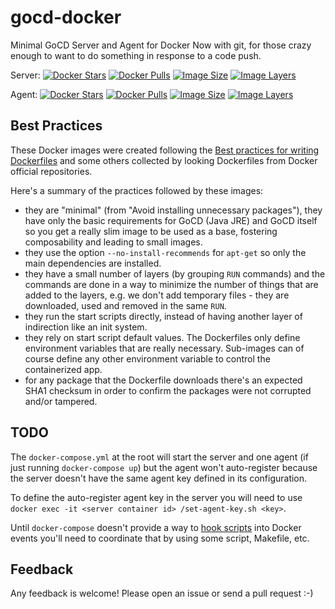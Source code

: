 # gocd-docker
Minimal GoCD Server and Agent for Docker
Now with git, for those crazy enough to want to do something in response to a code push.

Server:
[![Docker Stars](https://img.shields.io/docker/stars/tanob/gocd-server.svg)](https://registry.hub.docker.com/u/tanob/gocd-server/)
[![Docker Pulls](https://img.shields.io/docker/pulls/tanob/gocd-server.svg)](https://registry.hub.docker.com/u/tanob/gocd-server/)
[![Image Size](https://img.shields.io/imagelayers/image-size/tanob/gocd-server/latest.svg)](https://imagelayers.io/?images=tanob/gocd-server:latest)
[![Image Layers](https://img.shields.io/imagelayers/layers/tanob/gocd-server/latest.svg)](https://imagelayers.io/?images=tanob/gocd-server:latest)

Agent:
[![Docker Stars](https://img.shields.io/docker/stars/tanob/gocd-agent.svg)](https://registry.hub.docker.com/u/tanob/gocd-agent/)
[![Docker Pulls](https://img.shields.io/docker/pulls/tanob/gocd-agent.svg)](https://registry.hub.docker.com/u/tanob/gocd-agent/)
[![Image Size](https://img.shields.io/imagelayers/image-size/tanob/gocd-agent/latest.svg)](https://imagelayers.io/?images=tanob/gocd-agent:latest)
[![Image Layers](https://img.shields.io/imagelayers/layers/tanob/gocd-agent/latest.svg)](https://imagelayers.io/?images=tanob/gocd-agent:latest)

## Best Practices

These Docker images were created following the [Best practices for writing Dockerfiles](https://docs.docker.com/engine/articles/dockerfile_best-practices/) and some others collected by looking Dockerfiles from Docker official repositories.

Here's a summary of the practices followed by these images:

* they are "minimal" (from "Avoid installing unnecessary packages"), they have only the basic requirements for GoCD (Java JRE) and GoCD itself so you get a really slim image to be used as a base, fostering composability and leading to small images.
* they use the option `--no-install-recommends` for `apt-get` so only the main dependencies are installed.
* they have a small number of layers (by grouping `RUN` commands) and the commands are done in a way to minimize the number of things that are added to the layers, e.g. we don't add temporary files - they are downloaded, used and removed in the same `RUN`.
* they run the start scripts directly, instead of having another layer of indirection like an init system.
* they rely on start script default values. The Dockerfiles only define environment variables that are really necessary. Sub-images can of course define any other environment variable to control the containerized app.
* for any package that the Dockerfile downloads there's an expected SHA1 checksum in order to confirm the packages were not corrupted and/or tampered.

## TODO

The `docker-compose.yml` at the root will start the server and one agent (if just running `docker-compose up`) but the agent won't auto-register because the server doesn't have the same agent key defined in its configuration.

To define the auto-register agent key in the server you will need to use `docker exec -it <server container id> /set-agent-key.sh <key>`.

Until `docker-compose` doesn't provide a way to [hook scripts](https://github.com/docker/compose/issues/1341) into Docker events you'll need to coordinate that by using some script, Makefile, etc.

## Feedback

Any feedback is welcome! Please open an issue or send a pull request :-)
